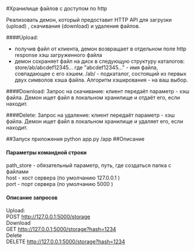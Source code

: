 #Хранилище файлов с доступом по http

Реализовать демон, который предоставит HTTP API для загрузки (upload) ,
скачивания (download) и удаления файлов.

####Upload:
- получив файл от клиента, демон возвращает в отдельном поле http
response хэш загруженного файла
- демон сохраняет файл на диск в следующую структуру каталогов:
   store/ab/abcdef12345...
где "abcdef12345..." - имя файла, совпадающее с его хэшем.
/ab/ - подкаталог, состоящий из первых двух символов хэша файла.
Алгоритм хэширования - на ваш выбор.

####Download:
Запрос на скачивание: клиент передаёт параметр - хэш файла. Демон ищет
файл в локальном хранилище и отдаёт его, если находит.

####Delete:
Запрос на удаление: клиент передаёт параметр - хэш файла. Демон ищет
файл в локальном хранилище и удаляет его, если находит.

##Запуск приложения
python app.py /app
##Описание
#### Параметры командной строки
path_store - обязательный параметр, путь, где создаться папка с файлами <br>
host - хост сервера (по умолчанию 127.0.0.1 ) <br>
port - порт сервера (по умолчанию  5000 ) <br>
#### Описание запросов
Upload:<br>
POST http://127.0.0.1:5000/storage<br>
Download<br>
GET http://127.0.0.1:5000/storage?hash=1234 <br>
Delete<br>
DELETE http://127.0.0.1:5000/storage?hash=1234 <br>